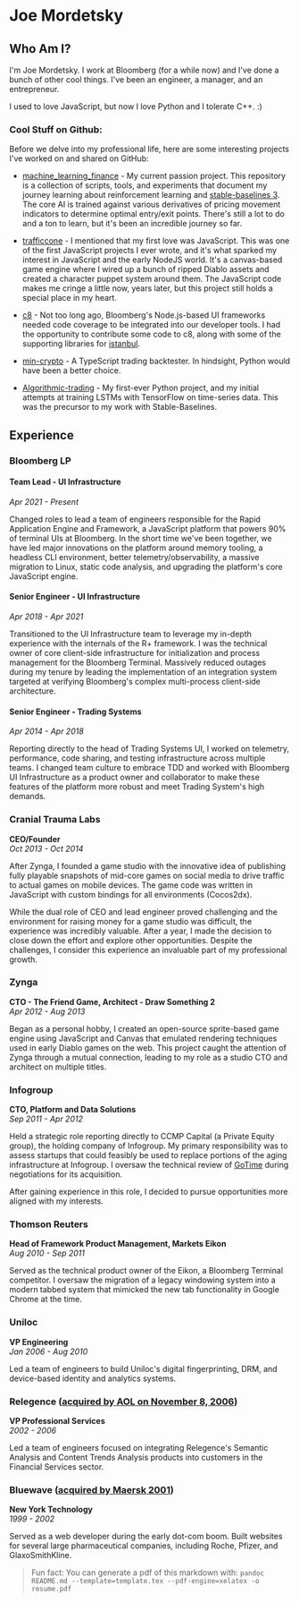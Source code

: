 
# Joe Mordetsky

## Who Am I?

I'm Joe Mordetsky. I work at Bloomberg (for a while now) and I've done a bunch of other cool things. I've been an engineer, a manager, and an entrepreneur. 

I used to love JavaScript, but now I love Python and I tolerate C++. :)

### Cool Stuff on Github:

Before we delve into my professional life, here are some interesting projects I've worked on and shared on GitHub:

* [machine_learning_finance](https://github.com/j03m/machine_learning_finance) - My current passion project. This repository is a collection of scripts, tools, and experiments that document my journey learning about reinforcement learning and [stable-baselines 3](https://stable-baselines3.readthedocs.io/en/master/). The core AI is trained against various derivatives of pricing movement indicators to determine optimal entry/exit points. There's still a lot to do and a ton to learn, but it's been an incredible journey so far.

* [trafficcone](https://github.com/j03m/trafficcone) - I mentioned that my first love was JavaScript. This was one of the first JavaScript projects I ever wrote, and it's what sparked my interest in JavaScript and the early NodeJS world. It's a canvas-based game engine where I wired up a bunch of ripped Diablo assets and created a character puppet system around them. The JavaScript code makes me cringe a little now, years later, but this project still holds a special place in my heart.

* [c8](https://github.com/bcoe/c8/pulls?q=is%3Apr+author%3Aj03m+is%3Aclosed) - Not too long ago, Bloomberg's Node.js-based UI frameworks needed code coverage to be integrated into our developer tools. I had the opportunity to contribute some code to c8, along with some of the supporting libraries for [istanbul](https://github.com/istanbuljs/v8-to-istanbul/pulls?q=is%3Apr+is%3Aclosed+author%3Aj03m).

* [min-crypto](https://github.com/j03m/min-crypto) - A TypeScript trading backtester. In hindsight, Python would have been a better choice.

* [Algorithmic-trading](https://github.com/j03m/Algorithmic-trading/) - My first-ever Python project, and my initial attempts at training LSTMs with TensorFlow on time-series data. This was the precursor to my work with Stable-Baselines.

## Experience

### Bloomberg LP

#### Team Lead - UI Infrastructure  
*Apr 2021 - Present*  
    
Changed roles to lead a team of engineers responsible for the Rapid Application Engine and Framework, a JavaScript platform that powers 90% of terminal UIs at Bloomberg. In the short time we've been together, we have led major innovations on the platform around memory tooling, a headless CLI environment, better telemetry/observability, a massive migration to Linux, static code analysis, and upgrading the platform's core JavaScript engine.

#### Senior Engineer - UI Infrastructure  
*Apr 2018 - Apr 2021*

Transitioned to the UI Infrastructure team to leverage my in-depth experience with the internals of the R+ framework. I was the technical owner of core client-side infrastructure for initialization and process management for the Bloomberg Terminal. Massively reduced outages during my tenure by leading the implementation of an integration system targeted at verifying Bloomberg's complex multi-process client-side architecture.

#### Senior Engineer - Trading Systems  
*Apr 2014 - Apr 2018*

Reporting directly to the head of Trading Systems UI, I worked on telemetry, performance, code sharing, and testing infrastructure across multiple teams. I changed team culture to embrace TDD and worked with Bloomberg UI Infrastructure as a product owner and collaborator to make these features of the platform more robust and meet Trading System's high demands.

### Cranial Trauma Labs
**CEO/Founder**  
*Oct 2013 - Oct 2014*

After Zynga, I founded a game studio with the innovative idea of publishing fully playable snapshots of mid-core games on social media to drive traffic to actual games on mobile devices. The game code was written in JavaScript with custom bindings for all environments (Cocos2dx). 

While the dual role of CEO and lead engineer proved challenging and the environment for raising money for a game studio was difficult, the experience was incredibly valuable. After a year, I made the decision to close down the effort and explore other opportunities. Despite the challenges, I consider this experience an invaluable part of my professional growth.

### Zynga
**CTO - The Friend Game, Architect - Draw Something 2**  
*Apr 2012 - Aug 2013*

Began as a personal hobby, I created an open-source sprite-based game engine using JavaScript and Canvas that emulated rendering techniques used in early Diablo games on the web. This project caught the attention of Zynga through a mutual connection, leading to my role as a studio CTO and architect on multiple titles.

### Infogroup
**CTO, Platform and Data Solutions**  
*Sep 2011 - Apr 2012*

Held a strategic role reporting directly to CCMP Capital (a Private Equity group), the holding company of Infogroup. My primary responsibility was to assess startups that could feasibly be used to replace portions of the aging infrastructure at Infogroup. I oversaw the technical review of [GoTime](https://www.businesswire.com/news/home/20120302005407/en/Infogroup-Acquires-GoTime-Inc.-Launches-the-Data-Axle™-for-Real-Time-Data) during negotiations for its acquisition.

After gaining experience in this role, I decided to pursue opportunities more aligned with my interests.

### Thomson Reuters
**Head of Framework Product Management, Markets Eikon**  
*Aug 2010 - Sep 2011*

Served as the technical product owner of the Eikon, a Bloomberg Terminal competitor. I oversaw the migration of a legacy windowing system into a modern tabbed system that mimicked the new tab functionality in Google Chrome at the time.

### Uniloc
**VP Engineering**  
*Jan 2006 - Aug 2010*

Led a team of engineers to build Uniloc's digital fingerprinting, DRM, and device-based identity and analytics systems.

### Relegence ([acquired by AOL on November 8, 2006](https://en.wikipedia.org/wiki/Relegence#cite_note-1))
**VP Professional Services**  
*2002 - 2006*

Led a team of engineers focused on integrating Relegence's Semantic Analysis and Content Trends Analysis products into customers in the Financial Services sector.

### Bluewave ([acquired by Maersk 2001](https://www.theguardian.com/media/2001/nov/01/newmedia.internet))
**New York Technology**  
*1999 - 2002*

Served as a web developer during the early dot-com boom. Built websites for several large pharmaceutical companies, including Roche, Pfizer, and GlaxoSmithKline.



> Fun fact: You can generate a pdf of this markdown with: `pandoc README.md --template=template.tex --pdf-engine=xelatex -o resume.pdf`

